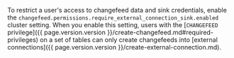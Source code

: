 To restrict a user's access to changefeed data and sink credentials, enable the `changefeed.permissions.require_external_connection_sink.enabled` cluster setting. When you enable this setting, users with the [`CHANGEFEED` privilege]({{ page.version.version }}/create-changefeed.md#required-privileges) on a set of tables can only create changefeeds into [external connections]({{ page.version.version }}/create-external-connection.md).
